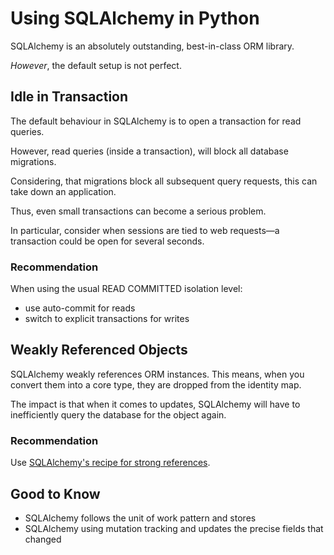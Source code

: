 # Using SQLAlchemy in Python

SQLAlchemy is an absolutely outstanding, best-in-class ORM library.

_However_, the default setup is not perfect.


## Idle in Transaction

The default behaviour in SQLAlchemy is to open a transaction for read queries.

However, read queries (inside a transaction), will block all database migrations.

Considering, that migrations block all subsequent query requests, this can take down an application.

Thus, even small transactions can become a serious problem.

In particular, consider when sessions are tied to web requests—a transaction could be open for several seconds.



### Recommendation

When using the usual READ COMMITTED isolation level:

* use auto-commit for reads
* switch to explicit transactions for writes


## Weakly Referenced Objects

SQLAlchemy weakly references ORM instances. This means, when you convert them into a core type, they are dropped from the identity map.

The impact is that when it comes to updates, SQLAlchemy will have to inefficiently query the database for the object again.

### Recommendation

Use [SQLAlchemy's recipe for strong references](https://docs.sqlalchemy.org/en/20/orm/session_state_management.html#session-referencing-behavior).


## Good to Know

* SQLAlchemy follows the unit of work pattern and stores
* SQLAlchemy using mutation tracking and updates the precise fields that changed
